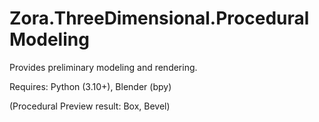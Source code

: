# Zora.ThreeDimensional.ProceduralModeling

Provides preliminary modeling and rendering.

Requires: Python (3.10+), Blender (bpy)

(Procedural Preview result: Box, Bevel)